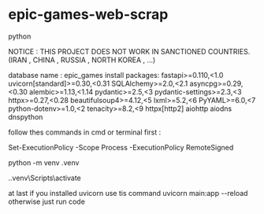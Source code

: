 # epic-games-web-scrap
python

NOTICE : THIS PROJECT DOES NOT WORK IN SANCTIONED COUNTRIES.(IRAN , CHINA , RUSSIA , NORTH KOREA , ...)

database name : epic_games
install packages:
fastapi>=0.110,<1.0
uvicorn[standard]>=0.30,<0.31
SQLAlchemy>=2.0,<2.1
asyncpg>=0.29,<0.30
alembic>=1.13,<1.14
pydantic>=2.5,<3
pydantic-settings>=2.3,<3
httpx>=0.27,<0.28
beautifulsoup4>=4.12,<5
lxml>=5.2,<6
PyYAML>=6.0,<7
python-dotenv>=1.0,<2
tenacity>=8.2,<9
httpx[http2]
aiohttp
aiodns 
dnspython

follow thes commands in cmd or terminal first :

Set-ExecutionPolicy -Scope Process -ExecutionPolicy RemoteSigned

python -m venv .venv

.\.venv\Scripts\activate

at last if you installed uvicorn use tis command 
   uvicorn main:app --reload
otherwise just run code

